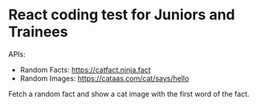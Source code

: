 # React coding test for Juniors and Trainees

APIs:
- Random Facts: https://catfact.ninja.fact
- Random Images: https://cataas.com/cat/says/hello

Fetch a random fact and show a cat image with the first word of the fact.
